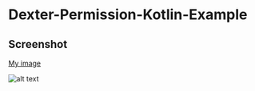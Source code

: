 # Dexter-Permission-Kotlin-Example

## Screenshot

[My image](github.com/ONVETI/Dexter-Permission-Kotlin-Example/dexter.jpg)

![alt text](https://github.com/[ONVETI]/[Dexter-Permission-Kotlin-Example]/blob/[main]/dexter.jpg?raw=true)
